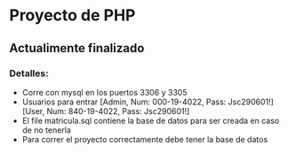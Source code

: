 # Proyecto de PHP

## Actualimente finalizado

### Detalles:

- Corre con mysql en los puertos 3306 y 3305
- Usuarios para entrar [Admin, Num: 000-19-4022, Pass: Jsc290601!] [User, Num: 840-19-4022, Pass: Jsc290601!]
- El file matricula.sql contiene la base de datos para ser creada en caso de no tenerla
- Para correr el proyecto correctamente debe tener la base de datos
